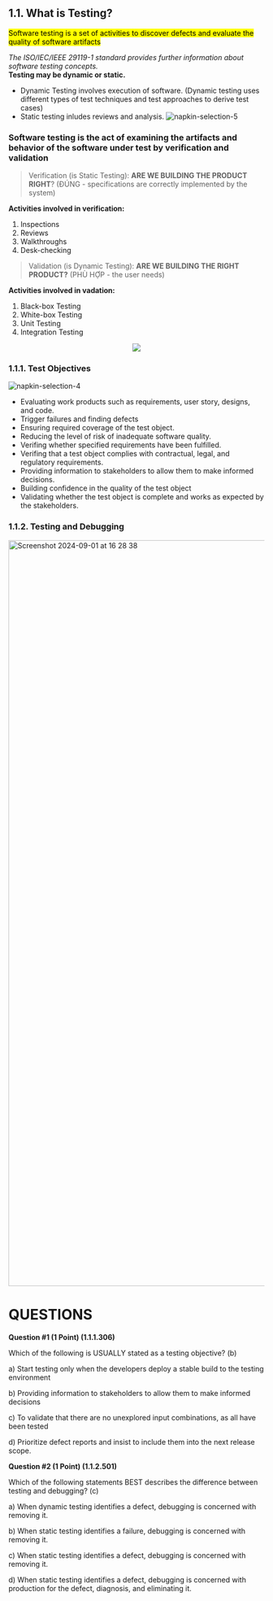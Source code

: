 
## 1.1. What is Testing? 
<mark> Software testing is a set of activities to discover defects and evaluate the quality of software artifacts <mark/>

*The ISO/IEC/IEEE 29119-1 standard provides further information about software testing concepts.* <br/>
**Testing may be dynamic or static.**
- Dynamic Testing involves execution of software. (Dynamic testing uses different types of test techniques and test approaches to derive test cases)
- Static testing inludes reviews and analysis.
  ![napkin-selection-5](https://github.com/user-attachments/assets/5ff18f11-2ed7-4b76-93fd-d64678b95162)
  
### Software testing is the act of examining the artifacts and behavior of the software under test by verification and validation
> Verification (is Static Testing):
>  **ARE WE BUILDING THE PRODUCT RIGHT**? (ĐÚNG - specifications are correctly implemented by the system)

**Activities involved in verification:**
1. Inspections
2. Reviews
3. Walkthroughs
4. Desk-checking
> Validation (is Dynamic Testing):
> **ARE WE BUILDING THE RIGHT PRODUCT?** (PHÙ HỢP - the user needs)

**Activities involved in vadation:**
1. Black-box Testing
2. White-box Testing
3. Unit Testing
4. Integration Testing
   
 <p align="center"><img src="https://github.com/user-attachments/assets/92dbb691-7777-4301-b679-f19fea912048"/><p/>

### 1.1.1. Test Objectives
![napkin-selection-4](https://github.com/user-attachments/assets/14e92c11-1eb2-43dd-bee5-99c09969012d)

- Evaluating work products such as requirements, user story, designs, and code.
- Trigger failures and finding defects
- Ensuring required coverage of the test object.
- Reducing the level of risk of inadequate software quality.
- Verifing whether specified requirements have been fulfilled.
- Verifing that a test object complies with contractual, legal, and regulatory requirements.
- Providing information to stakeholders to allow them to make informed decisions.
- Building confidence in the quality of the test object
- Validating whether the test object is complete and works as expected by the stakeholders.
  
### 1.1.2. Testing and Debugging

<img width="1467" alt="Screenshot 2024-09-01 at 16 28 38" src="https://github.com/user-attachments/assets/02fdd643-26c5-48b9-9b38-30db882f7218">

# QUESTIONS

**Question #1 (1 Point) (1.1.1.306)**

Which of the following is USUALLY stated as a testing objective? (b)

a) Start testing only when the developers deploy a stable build to the testing environment

b) Providing information to stakeholders to allow them to make informed decisions

c) To validate that there are no unexplored input combinations, as all have been tested

d) Prioritize defect reports and insist to include them into the next release scope.

**Question #2 (1 Point) (1.1.2.501)**

Which of the following statements BEST describes the difference between testing and debugging? (c)

a)  When dynamic testing identifies a defect, debugging is concerned with removing it.

b) When static testing identifies a failure, debugging is concerned with removing it.

c) When static testing identifies a defect, debugging is concerned with removing it.

d) When static testing identifies a defect, debugging is concerned with production for the defect, diagnosis, and eliminating it.
 
